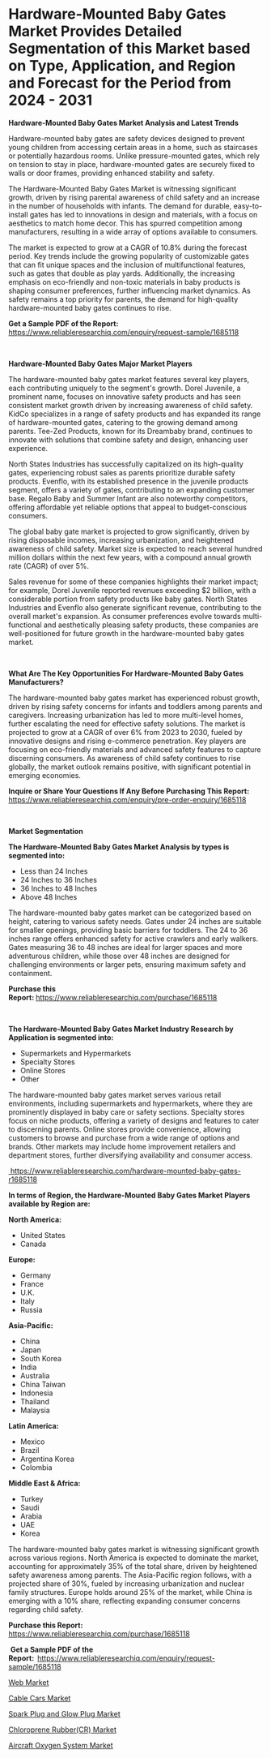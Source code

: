 <p><h1>Hardware-Mounted Baby Gates Market Provides Detailed Segmentation of this Market based on Type, Application, and Region and Forecast for the Period from 2024 - 2031</h1></p><p><strong>Hardware-Mounted Baby Gates Market Analysis and Latest Trends</strong></p>
<p><p>Hardware-mounted baby gates are safety devices designed to prevent young children from accessing certain areas in a home, such as staircases or potentially hazardous rooms. Unlike pressure-mounted gates, which rely on tension to stay in place, hardware-mounted gates are securely fixed to walls or door frames, providing enhanced stability and safety.</p><p>The Hardware-Mounted Baby Gates Market is witnessing significant growth, driven by rising parental awareness of child safety and an increase in the number of households with infants. The demand for durable, easy-to-install gates has led to innovations in design and materials, with a focus on aesthetics to match home decor. This has spurred competition among manufacturers, resulting in a wide array of options available to consumers.</p><p>The market is expected to grow at a CAGR of 10.8% during the forecast period. Key trends include the growing popularity of customizable gates that can fit unique spaces and the inclusion of multifunctional features, such as gates that double as play yards. Additionally, the increasing emphasis on eco-friendly and non-toxic materials in baby products is shaping consumer preferences, further influencing market dynamics. As safety remains a top priority for parents, the demand for high-quality hardware-mounted baby gates continues to rise.</p></p>
<p><strong>Get a Sample PDF of the Report:&nbsp;</strong> <a href="https://www.reliableresearchiq.com/enquiry/request-sample/1685118?utm_campaign=99&utm_medium=2&utm_source=Github&utm_content=ia&utm_term=16102024&utm_id=hardware-mounted-baby-gates">https://www.reliableresearchiq.com/enquiry/request-sample/1685118</a></p>
<p>&nbsp;</p>
<p><strong>Hardware-Mounted Baby Gates Major Market Players</strong></p>
<p><p>The hardware-mounted baby gates market features several key players, each contributing uniquely to the segment's growth. Dorel Juvenile, a prominent name, focuses on innovative safety products and has seen consistent market growth driven by increasing awareness of child safety. KidCo specializes in a range of safety products and has expanded its range of hardware-mounted gates, catering to the growing demand among parents. Tee-Zed Products, known for its Dreambaby brand, continues to innovate with solutions that combine safety and design, enhancing user experience.</p><p>North States Industries has successfully capitalized on its high-quality gates, experiencing robust sales as parents prioritize durable safety products. Evenflo, with its established presence in the juvenile products segment, offers a variety of gates, contributing to an expanding customer base. Regalo Baby and Summer Infant are also noteworthy competitors, offering affordable yet reliable options that appeal to budget-conscious consumers.</p><p>The global baby gate market is projected to grow significantly, driven by rising disposable incomes, increasing urbanization, and heightened awareness of child safety. Market size is expected to reach several hundred million dollars within the next few years, with a compound annual growth rate (CAGR) of over 5%.</p><p>Sales revenue for some of these companies highlights their market impact; for example, Dorel Juvenile reported revenues exceeding $2 billion, with a considerable portion from safety products like baby gates. North States Industries and Evenflo also generate significant revenue, contributing to the overall market's expansion. As consumer preferences evolve towards multi-functional and aesthetically pleasing safety products, these companies are well-positioned for future growth in the hardware-mounted baby gates market.</p></p>
<p>&nbsp;</p>
<p><strong>What Are The Key Opportunities For Hardware-Mounted Baby Gates Manufacturers?</strong></p>
<p><p>The hardware-mounted baby gates market has experienced robust growth, driven by rising safety concerns for infants and toddlers among parents and caregivers. Increasing urbanization has led to more multi-level homes, further escalating the need for effective safety solutions. The market is projected to grow at a CAGR of over 6% from 2023 to 2030, fueled by innovative designs and rising e-commerce penetration. Key players are focusing on eco-friendly materials and advanced safety features to capture discerning consumers. As awareness of child safety continues to rise globally, the market outlook remains positive, with significant potential in emerging economies.</p></p>
<p><strong>Inquire or Share Your Questions If Any Before Purchasing This Report:</strong> <a href="https://www.reliableresearchiq.com/enquiry/pre-order-enquiry/1685118?utm_campaign=99&utm_medium=2&utm_source=Github&utm_content=ia&utm_term=16102024&utm_id=hardware-mounted-baby-gates">https://www.reliableresearchiq.com/enquiry/pre-order-enquiry/1685118</a></p>
<p>&nbsp;</p>
<p><strong>Market Segmentation</strong></p>
<p><strong>The Hardware-Mounted Baby Gates Market Analysis by types is segmented into:</strong></p>
<p><ul><li>Less than 24 Inches</li><li>24 Inches to 36 Inches</li><li>36 Inches to 48 Inches</li><li>Above 48 Inches</li></ul></p>
<p><p>The hardware-mounted baby gates market can be categorized based on height, catering to various safety needs. Gates under 24 inches are suitable for smaller openings, providing basic barriers for toddlers. The 24 to 36 inches range offers enhanced safety for active crawlers and early walkers. Gates measuring 36 to 48 inches are ideal for larger spaces and more adventurous children, while those over 48 inches are designed for challenging environments or larger pets, ensuring maximum safety and containment.</p></p>
<p><strong>Purchase this Report:&nbsp;</strong><a href="https://www.reliableresearchiq.com/purchase/1685118?utm_campaign=99&utm_medium=2&utm_source=Github&utm_content=ia&utm_term=16102024&utm_id=hardware-mounted-baby-gates">https://www.reliableresearchiq.com/purchase/1685118</a></p>
<p>&nbsp;</p>
<p><strong>The Hardware-Mounted Baby Gates Market Industry Research by Application is segmented into:</strong></p>
<p><ul><li>Supermarkets and Hypermarkets</li><li>Specialty Stores</li><li>Online Stores</li><li>Other</li></ul></p>
<p><p>The hardware-mounted baby gates market serves various retail environments, including supermarkets and hypermarkets, where they are prominently displayed in baby care or safety sections. Specialty stores focus on niche products, offering a variety of designs and features to cater to discerning parents. Online stores provide convenience, allowing customers to browse and purchase from a wide range of options and brands. Other markets may include home improvement retailers and department stores, further diversifying availability and consumer access.</p></p>
<p><a href="https://www.reliableresearchiq.com/hardware-mounted-baby-gates-r1685118?utm_campaign=99&utm_medium=2&utm_source=Github&utm_content=ia&utm_term=16102024&utm_id=hardware-mounted-baby-gates">&nbsp;https://www.reliableresearchiq.com/hardware-mounted-baby-gates-r1685118</a></p>
<p><strong>In terms of Region, the Hardware-Mounted Baby Gates Market Players available by Region are:</strong></p>
<p>
    <p> <strong> North America: </strong>
        <ul>
            <li>United States</li>
            <li>Canada</li>
        </ul>
        </p> 
    <p> <strong> Europe: </strong>
        <ul>
            <li>Germany</li>
            <li>France</li>
            <li>U.K.</li>
            <li>Italy</li>
            <li>Russia</li>
        </ul>
        </p> 
    <p> <strong> Asia-Pacific: </strong>
        <ul>
            <li>China</li>
            <li>Japan</li>
            <li>South Korea</li>
            <li>India</li>
            <li>Australia</li>
            <li>China Taiwan</li>
            <li>Indonesia</li>
            <li>Thailand</li>
            <li>Malaysia</li>
        </ul>
        </p> 
    <p> <strong> Latin America: </strong>
        <ul>
            <li>Mexico</li>
            <li>Brazil</li>
            <li>Argentina Korea</li>
            <li>Colombia</li>
        </ul>
        </p> 
    <p> <strong> Middle East & Africa: </strong>
        <ul>
            <li>Turkey</li>
            <li>Saudi</li>
            <li>Arabia</li>
            <li>UAE</li>
            <li>Korea</li>
        </ul>
    </p>
    </p>
<p><p>The hardware-mounted baby gates market is witnessing significant growth across various regions. North America is expected to dominate the market, accounting for approximately 35% of the total share, driven by heightened safety awareness among parents. The Asia-Pacific region follows, with a projected share of 30%, fueled by increasing urbanization and nuclear family structures. Europe holds around 25% of the market, while China is emerging with a 10% share, reflecting expanding consumer concerns regarding child safety.</p></p>
<p><strong>Purchase this Report: </strong><a href="https://www.reliableresearchiq.com/purchase/1685118?utm_campaign=99&utm_medium=2&utm_source=Github&utm_content=ia&utm_term=16102024&utm_id=hardware-mounted-baby-gates">https://www.reliableresearchiq.com/purchase/1685118</a></p>
<p>&nbsp;<strong>Get a Sample PDF of the Report:&nbsp;&nbsp;</strong><a href="https://www.reliableresearchiq.com/enquiry/request-sample/1685118?utm_campaign=99&utm_medium=2&utm_source=Github&utm_content=ia&utm_term=16102024&utm_id=hardware-mounted-baby-gates">https://www.reliableresearchiq.com/enquiry/request-sample/1685118</a></p>
<p><strong></strong></p>
<p><p><a href="https://www.linkedin.com/pulse/web-market-opportunities-emerging-global-trends-shifts-zeqge?trk=public_post_embed_feed-article-content&utm_campaign=99&utm_medium=2&utm_source=Github&utm_content=ia&utm_term=16102024&utm_id=hardware-mounted-baby-gates">Web Market</a></p><p><a href="https://github.com/shebaharrifx/Market-Research-Report-List-1/blob/main/cable-cars-market.md?utm_campaign=99&utm_medium=2&utm_source=Github&utm_content=ia&utm_term=16102024&utm_id=hardware-mounted-baby-gates">Cable Cars Market</a></p><p><a href="https://issuu.com/reportprime-2/docs/spark-plug-and-glow-plug-market-siz_74ba8237374b0a?utm_campaign=99&utm_medium=2&utm_source=Github&utm_content=ia&utm_term=16102024&utm_id=hardware-mounted-baby-gates">Spark Plug and Glow Plug Market</a></p><p><a href="https://github.com/yoreivesal/Market-Research-Report-List-1/blob/main/chloroprene-rubbercr-market.md?utm_campaign=99&utm_medium=2&utm_source=Github&utm_content=ia&utm_term=16102024&utm_id=hardware-mounted-baby-gates">Chloroprene Rubber(CR) Market</a></p><p><a href="https://issuu.com/reportprime-2/docs/aircraft-oxygen-system-market-size-_560f3356f4f50c?utm_campaign=99&utm_medium=2&utm_source=Github&utm_content=ia&utm_term=16102024&utm_id=hardware-mounted-baby-gates">Aircraft Oxygen System Market</a></p></p>